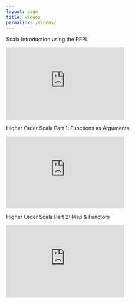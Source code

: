 ```yaml
---
layout: page
title: Videos
permalink: /videos/
---
```


Scala Introduction using the REPL
<iframe
  width="320"
  height="195"
  src="http://www.youtube.com/embed/N97GxqTFKAI"
  frameborder="0">
</iframe>

Higher Order Scala Part 1: Functions as Arguments
<iframe
  width="320"
  height="195"
  src="http://www.youtube.com/embed/a6t7BYj4ZHo"
  frameborder="0">
</iframe>

Higher Order Scala Part 2: Map & Functors
<iframe
  width="320"
  height="195"
  src="http://www.youtube.com/embed/YblKDlPqLnc"
  frameborder="0">
</iframe>
